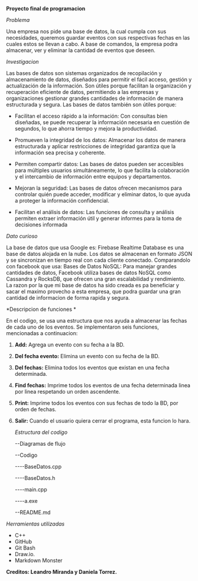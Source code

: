 **Proyecto final de programacion**

*Problema*

 Una empresa nos pide una base de datos, la cual cumpla con sus necesidades, queremos guardar eventos con sus respectivas fechas en las cuales estos se llevan a cabo. A base de comandos, la empresa podra almacenar, ver y eliminar la cantidad de eventos que deseen.

*Investigacion* 

Las bases de datos son sistemas organizados de recopilación y almacenamiento de datos, diseñados para permitir el fácil acceso, gestión y actualización de la información. Son útiles porque facilitan la organización y recuperación eficiente de datos, permitiendo a las empresas y organizaciones gestionar grandes cantidades de información de manera estructurada y segura. Las bases de datos también son útiles porque:

* Facilitan el acceso rápido a la información: Con consultas bien diseñadas, se puede recuperar la información necesaria en cuestión de segundos, lo que ahorra tiempo y mejora la productividad. 

* Promueven la integridad de los datos: Almacenar los datos de manera estructurada y aplicar restricciones de integridad garantiza que la información sea precisa y coherente. 

* Permiten compartir datos: Las bases de datos pueden ser accesibles para múltiples usuarios simultáneamente, lo que facilita la colaboración y el intercambio de información entre equipos y departamentos. 

* Mejoran la seguridad: Las bases de datos ofrecen mecanismos para controlar quién puede acceder, modificar y eliminar datos, lo que ayuda a proteger la información confidencial. 

* Facilitan el análisis de datos: Las funciones de consulta y análisis permiten extraer información útil y generar informes para la toma de decisiones informada 

*Dato curioso*

La base de datos que usa Google es: Firebase Realtime Database es una base de datos alojada en la nube. Los datos se almacenan en formato JSON y se sincronizan en tiempo real con cada cliente conectado. Comparandolo con facebook que usa: Bases de Datos NoSQL: Para manejar grandes cantidades de datos, Facebook utiliza bases de datos NoSQL como Cassandra y RocksDB, que ofrecen una gran escalabilidad y rendimiento. La razon por la que mi base de datos ha sido creada es pa beneficiar y sacar el maximo provecho a esta empresa, que podra guardar una gran cantidad de informacion de forma rapida y segura.

*Descripcion de funciones *

En el codigo, se usa una estructura que nos ayuda a almacenar las fechas de cada uno de los eventos. 
Se implementaron seis funciones, mencionadas a continuacion:

1. **Add:** Agrega un evento con su fecha a la BD. 

1. **Del fecha evento:** Elimina un evento con su fecha de la BD. 

1. **Del fechas:** Elimina todos los eventos que existan en una fecha determinada. 

1. **Find fechas:** Imprime todos los eventos de una fecha determinada linea por linea respetando un orden ascendente. 

1. **Print:** Imprime todos los eventos con sus fechas de todo la BD, por orden de fechas. 

1. **Salir:** Cuando el usuario quiera cerrar el programa, esta funcion lo hara.

   *Estructura del codigo*
   
   --Diagramas de flujo
   
   --Codigo
   
   ----BaseDatos.cpp
   
   ----BaseDatos.h
   
   ----main.cpp
   
   ----a.exe
   
   --README.md


*Herramientas utilizadas* 
* C++
* GitHub
* Git Bash
* Draw.io. 
* Markdown Monster 

**Creditos: Leandro Miranda y Daniela Torrez.**
